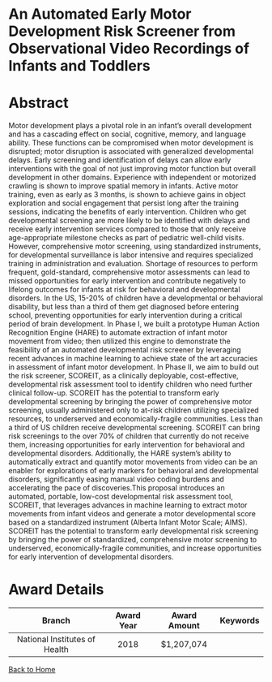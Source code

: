 
An Automated Early Motor Development Risk Screener from Observational Video Recordings of Infants and Toddlers
==============================================================================================================

# Abstract


Motor development plays a pivotal role in an infant’s overall development and has a cascading effect on social,
cognitive, memory, and language ability. These functions can be compromised when motor development is
disrupted; motor disruption is associated with generalized developmental delays. Early screening and
identification of delays can allow early interventions with the goal of not just improving motor function but overall
development in other domains. Experience with independent or motorized crawling is shown to improve spatial
memory in infants. Active motor training, even as early as 3 months, is shown to achieve gains in object
exploration and social engagement that persist long after the training sessions, indicating the benefits of early
intervention.
Children who get developmental screening are more likely to be identified with delays and receive early
intervention services compared to those that only receive age-appropriate milestone checks as part of pediatric
well-child visits. However, comprehensive motor screening, using standardized instruments, for developmental
surveillance is labor intensive and requires specialized training in administration and evaluation. Shortage of
resources to perform frequent, gold-standard, comprehensive motor assessments can lead to missed
opportunities for early intervention and contribute negatively to lifelong outcomes for infants at risk for behavioral
and developmental disorders. In the US, 15-20% of children have a developmental or behavioral disability, but
less than a third of them get diagnosed before entering school, preventing opportunities for early intervention
during a critical period of brain development.
In Phase I, we built a prototype Human Action Recognition Engine (HARE) to automate extraction of infant motor
movement from video; then utilized this engine to demonstrate the feasibility of an automated developmental
risk screener by leveraging recent advances in machine learning to achieve state of the art accuracies in
assessment of infant motor development. In Phase II, we aim to build out the risk screener, SCOREIT, as a
clinically deployable, cost-effective, developmental risk assessment tool to identify children who need further
clinical follow-up. SCOREIT has the potential to transform early developmental screening by bringing the power
of comprehensive motor screening, usually administered only to at-risk children utilizing specialized resources,
to underserved and economically-fragile communities. Less than a third of US children receive developmental
screening. SCOREIT can bring risk screenings to the over 70% of children that currently do not receive them,
increasing opportunities for early intervention for behavioral and developmental disorders. Additionally, the
HARE system’s ability to automatically extract and quantify motor movements from video can be an enabler for
explorations of early markers for behavioral and developmental disorders, significantly easing manual video
coding burdens and accelerating the pace of discoveries.This proposal introduces an automated, portable, low-cost developmental risk assessment tool, SCOREIT, that
leverages advances in machine learning to extract motor movements from infant videos and generate a motor
developmental score based on a standardized instrument (Alberta Infant Motor Scale; AIMS). SCOREIT has the
potential to transform early developmental risk screening by bringing the power of standardized, comprehensive
motor screening to underserved, economically-fragile communities, and increase opportunities for early
intervention of developmental disorders.  

# Award Details

|Branch|Award Year|Award Amount|Keywords|
| :---: | :---: | :---: | :---: |
|National Institutes of Health|2018|$1,207,074||
  
  


[Back to Home](https://github.com/chrischow/dod_sbir_awards/Reports/JH/#2548)